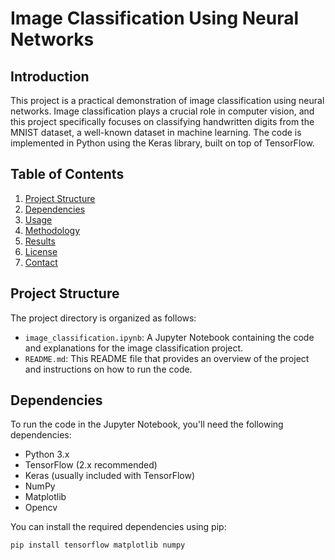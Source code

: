 # Image Classification Using Neural Networks

## Introduction

This project is a practical demonstration of image classification using neural networks. Image classification plays a crucial role in computer vision, and this project specifically focuses on classifying handwritten digits from the MNIST dataset, a well-known dataset in machine learning. The code is implemented in Python using the Keras library, built on top of TensorFlow.

## Table of Contents

1. [Project Structure](#project-structure)
2. [Dependencies](#dependencies)
3. [Usage](#usage)
4. [Methodology](#methodology)
5. [Results](#results)
6. [License](#license)
7. [Contact](#contact)

## Project Structure

The project directory is organized as follows:

- `image_classification.ipynb`: A Jupyter Notebook containing the code and explanations for the image classification project.
- `README.md`: This README file that provides an overview of the project and instructions on how to run the code.

## Dependencies

To run the code in the Jupyter Notebook, you'll need the following dependencies:

- Python 3.x
- TensorFlow (2.x recommended)
- Keras (usually included with TensorFlow)
- NumPy
- Matplotlib
- Opencv

You can install the required dependencies using pip:

```bash
pip install tensorflow matplotlib numpy
